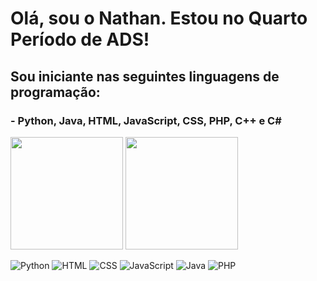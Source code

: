 <h1>Olá, sou o Nathan. Estou no Quarto Período de ADS!</h1>
<h2>Sou iniciante nas seguintes linguagens de programação:</h2>
<h3>- Python, Java, HTML, JavaScript, CSS, PHP, C++ e C#</h3>

<img height="180em" src="https://github-readme-stats.vercel.app/api?username=NathanBittencourt&show_icons=true&theme=dark"/>
<img height="180em" src="https://github-readme-stats.vercel.app/api/top-langs/?username=NathanBittencourt&layout=compact&theme=dark"/>
 
![Python](https://img.shields.io/badge/Python-3776AB?style=for-the-badge&logo=python&logoColor=white)
![HTML](https://img.shields.io/badge/HTML-239120?style=for-the-badge&logo=html5&logoColor=white)
![CSS](https://img.shields.io/badge/CSS3-1572B6?style=for-the-badge&logo=css3&logoColor=white)
![JavaScript](https://img.shields.io/badge/JavaScript-323330?style=for-the-badge&logo=javascript&logoColor=F7DF1E)
![Java](https://img.shields.io/badge/Java-ED8B00?style=for-the-badge&logo=java&logoColor=white)
![PHP](https://img.shields.io/badge/PHP-777BB4?style=for-the-badge&logo=php&logoColor=white)
